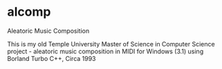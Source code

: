 # alcomp
Aleatoric Music Composition

This is my old Temple University Master of Science in Computer Science project - aleatoric music composition in MIDI for Windows (3.1) using Borland Turbo C++, Circa 1993

